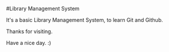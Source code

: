 #Library Management System

It's a basic Library Management System, to learn Git and Github. 

Thanks for visiting. 

Have a nice day. :)